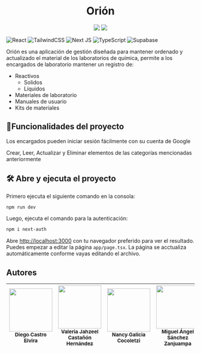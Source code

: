 <h1 align="center"> Orión </h1>

<p align="center">
     <img src="https://img.shields.io/badge/STATUS-EN%20DESAROLLO-green">
     <img src="https://img.shields.io/badge/Version-1.0.0-blue.svg">
</p>

<!--- 
![Badge en Desarollo](https://img.shields.io/badge/STATUS-EN%20DESAROLLO-green)
[![Version](https://img.shields.io/badge/Version-1.0.0-blue.svg)](https://github.com/LabQuimica/Orion)
-->
![React](https://img.shields.io/badge/react-%2320232a.svg?style=for-the-badge&logo=react&logoColor=%2361DAFB)
![TailwindCSS](https://img.shields.io/badge/tailwindcss-%2338B2AC.svg?style=for-the-badge&logo=tailwind-css&logoColor=white)
![Next JS](https://img.shields.io/badge/Next-black?style=for-the-badge&logo=next.js&logoColor=white)
![TypeScript](https://img.shields.io/badge/typescript-%23007ACC.svg?style=for-the-badge&logo=typescript&logoColor=white)
![Supabase](https://img.shields.io/badge/Supabase-3ECF8E?style=for-the-badge&logo=supabase&logoColor=white)

Orión es una aplicación de gestión diseñada para mantener ordenado y actualizado el material de los laboratorios de química, permite a los encargados de laboratorio mantener un registro de:
* Reactivos
     * Solidos
     * Líquidos
* Materiales de laboratorio
* Manuales de usuario
* Kits de materiales

## :hammer:Funcionalidades del proyecto
Los encargados pueden iniciar sesión fácilmente con su cuenta de Google

Crear, Leer, Actualizar y Eliminar elementos de las categorías mencionadas anteriormente


## 🛠️ Abre y ejecuta el proyecto
Primero ejecuta el siguiente comando en la consola:
```bash
npm run dev
```
Luego, ejecuta el comando para la autenticación:
```bash
npm i next-auth
```
Abre [http://localhost:3000](http://localhost:3000) con tu navegador preferido para ver el resultado.
Puedes empezar a editar la página `app/page.tsx`. La página se acctualiza automáticamente conforme vayas editando el archivo.     

## Autores
| [<img src="https://avatars.githubusercontent.com/u/124998012?v=4" width=115><br><sub>Diego Castro Elvira</sub>](https://github.com/DiegoCastr00) |  [<img src="https://avatars.githubusercontent.com/u/49892759?v=4" width=115><br><sub>Valeria Jahzeel Castañón Hernández</sub>](https://github.com/ValeriaJahzeel) |  [<img src="https://avatars.githubusercontent.com/u/125350005?v=4" width=115><br><sub>Nancy Galicia Cocoletzi</sub>](https://github.com/Nancy-07) | [<img src="https://avatars.githubusercontent.com/u/125789083?v=4" width=115><br><sub>Miguel Ángel Sánchez Zanjuampa</sub>](https://github.com/MikeszIPN) |
| :---: | :---: | :---: |  :---: |

<!--
* Diego Castro Elvira - [DiegoCastr00](https://github.com/DiegoCastr00)
* Valeria Jahzeel Castañón Hernández - [ValeriaJahzeel](https://github.com/ValeriaJahzeel)
* Nancy Galicia Cocoletzi - [Nancy-07](https://github.com/Nancy-07)
* Miguel Ángel Sánchez Zanjuampa - [MikeszIPN](https://github.com/MikeszIPN)
 -->